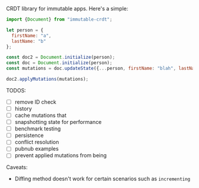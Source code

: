 CRDT library for immutable apps. Here's a simple:

```javascript
import {Document} from "immutable-crdt";

let person = {
  firstName: "a",
  lastName: "b"
};

const doc2 = Document.initialize(person);
const doc = Document.initialize(person);
const mutations = doc.updateState({...person, firstName: "blah", lastName: "blah"});

doc2.applyMutations(mutations);
```


TODOS:

- [ ] remove ID check 
- [ ] history
- [ ] cache mutations that
- [ ] snapshotting state for performance
- [ ] benchmark testing
- [ ] persistence
- [ ] conflict resolution
- [ ] pubnub examples
- [ ] prevent applied mutations from being 

Caveats:

- Diffing method doesn't work for certain scenarios such as `incrementing`